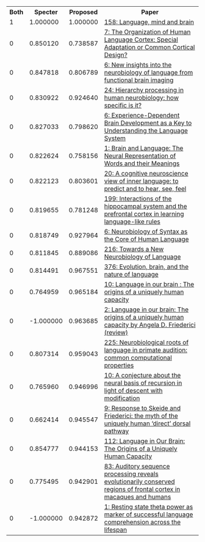 <html><table><tr>
<th>Both</th>
<th>Specter</th>
<th>Proposed</th>
<th>Paper</th>
</tr>
<tr>
<td>1</td>
<td>1.000000</td>
<td>1.000000</td>
<td><a href="https://www.semanticscholar.org/paper/7ab924bf937fc810cd15238096a1f7c0a1fb8fef">158: Language, mind and brain</a></td>
</tr>
<tr>
<td>0</td>
<td>0.850120</td>
<td>0.738587</td>
<td><a href="https://www.semanticscholar.org/paper/3df68f085b2acba4d43bbfdbfbf7c1224cd95873">7: The Organization of Human Language Cortex: Special Adaptation or Common Cortical Design?</a></td>
</tr>
<tr>
<td>0</td>
<td>0.847818</td>
<td>0.806789</td>
<td><a href="https://www.semanticscholar.org/paper/18183e0580252fa0e7390838a1297bb6f8f23af7">6: New insights into the neurobiology of language from functional brain imaging</a></td>
</tr>
<tr>
<td>0</td>
<td>0.830922</td>
<td>0.924640</td>
<td><a href="https://www.semanticscholar.org/paper/56432036f1abe707cbbf64a93f1a5505f432e168">24: Hierarchy processing in human neurobiology: how specific is it?</a></td>
</tr>
<tr>
<td>0</td>
<td>0.827033</td>
<td>0.798620</td>
<td><a href="https://www.semanticscholar.org/paper/c45ea01b63a36fdf244bf1d352f855a5a57b4ef4">6: Experience-Dependent Brain Development as a Key to Understanding the Language System</a></td>
</tr>
<tr>
<td>0</td>
<td>0.822624</td>
<td>0.758156</td>
<td><a href="https://www.semanticscholar.org/paper/8facba40cb2e365d1d794a444b71f34952fa867c">1: Brain and Language: The Neural Representation of Words and their Meanings</a></td>
</tr>
<tr>
<td>0</td>
<td>0.822123</td>
<td>0.803601</td>
<td><a href="https://www.semanticscholar.org/paper/6f513d11972f527d1dabcab8e8c721a72eb24e74">20: A cognitive neuroscience view of inner language: to predict and to hear, see, feel</a></td>
</tr>
<tr>
<td>0</td>
<td>0.819655</td>
<td>0.781248</td>
<td><a href="https://www.semanticscholar.org/paper/db8f8152d20e00857acbfd883a7b89be72d29b49">199: Interactions of the hippocampal system and the prefrontal cortex in learning language-like rules</a></td>
</tr>
<tr>
<td>0</td>
<td>0.818749</td>
<td>0.927964</td>
<td><a href="https://www.semanticscholar.org/paper/2b20a36b4a72bdc12200c09f7756c092cfbb74c5">6: Neurobiology of Syntax as the Core of Human Language</a></td>
</tr>
<tr>
<td>0</td>
<td>0.811845</td>
<td>0.889086</td>
<td><a href="https://www.semanticscholar.org/paper/433e4907a858273bc910e928741c39eecd491aeb">216: Towards a New Neurobiology of Language</a></td>
</tr>
<tr>
<td>0</td>
<td>0.814491</td>
<td>0.967551</td>
<td><a href="https://www.semanticscholar.org/paper/73844232e003f7e4c8c51653a747ca4d55fcdfde">376: Evolution, brain, and the nature of language</a></td>
</tr>
<tr>
<td>0</td>
<td>0.764959</td>
<td>0.965184</td>
<td><a href="https://www.semanticscholar.org/paper/3826e435c58927efa6a1a3c73ef6b0d6d1a8b978">10: Language in our brain : The origins of a uniquely human capacity</a></td>
</tr>
<tr>
<td>0</td>
<td>-1.000000</td>
<td>0.963685</td>
<td><a href="https://www.semanticscholar.org/paper/342c5ba5ca3af802c5b010b1da0bc2e7e15c2494">2: Language in our brain: The origins of a uniquely human capacity by Angela D. Friederici (review)</a></td>
</tr>
<tr>
<td>0</td>
<td>0.807314</td>
<td>0.959043</td>
<td><a href="https://www.semanticscholar.org/paper/a7015fcdf0dbd42e81f117592d7622623bb80dae">225: Neurobiological roots of language in primate audition: common computational properties</a></td>
</tr>
<tr>
<td>0</td>
<td>0.765960</td>
<td>0.946996</td>
<td><a href="https://www.semanticscholar.org/paper/f32ac3a4e97de08bd74143524c77f2e5005587cb">10: A conjecture about the neural basis of recursion in light of descent with modification</a></td>
</tr>
<tr>
<td>0</td>
<td>0.662414</td>
<td>0.945547</td>
<td><a href="https://www.semanticscholar.org/paper/185c53a6261dd5201263a52f48d58eaf50637847">9: Response to Skeide and Friederici: the myth of the uniquely human ‘direct’ dorsal pathway</a></td>
</tr>
<tr>
<td>0</td>
<td>0.854777</td>
<td>0.944153</td>
<td><a href="https://www.semanticscholar.org/paper/c48e355966861fe8ce8ad29d407d06f18841a589">112: Language in Our Brain: The Origins of a Uniquely Human Capacity</a></td>
</tr>
<tr>
<td>0</td>
<td>0.775495</td>
<td>0.942901</td>
<td><a href="https://www.semanticscholar.org/paper/6aba70e8846585e6da1064f414687c8c9fc35b8c">83: Auditory sequence processing reveals evolutionarily conserved regions of frontal cortex in macaques and humans</a></td>
</tr>
<tr>
<td>0</td>
<td>-1.000000</td>
<td>0.942872</td>
<td><a href="https://www.semanticscholar.org/paper/aaac3a99f7113aecbc3bebbccc34690c03fc8005">1: Resting state theta power as marker of successful language comprehension across the lifespan</a></td>
</tr>
</table></html>
